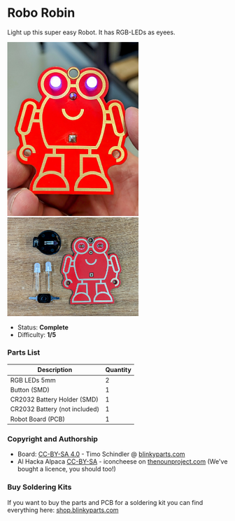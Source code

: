 # Robo Robin

Light up this super easy Robot. It has RGB-LEDs as eyees.

<img src="manual/images/thumbnail.jpg" width=300px alt="Robo Robin"> <img src="manual/images/PXL_20230728_152946747-EDIT.jpg" width=300px alt="Robo Robin">

- Status: **Complete**
- Difficulty: **1/5**

### Parts List

| Description                   | Quantity |
|-------------------------------|----------|
| RGB LEDs 5mm                  |     2    |
| Button (SMD)                  |     1    |
| CR2032 Battery Holder (SMD)   |     1    |
| CR2032 Battery (not included) |     1    |
| Robot Board (PCB)		|     1    |

### Copyright and Authorship

- Board: [CC-BY-SA 4.0](https://creativecommons.org/licenses/by-sa/4.0/) - Timo Schindler @ [blinkyparts.com](https://shop.blinkyparts.com)
- Al Hacka Alpaca [CC-BY-SA](https://creativecommons.org/licenses/by-sa/4.0/) - iconcheese on [thenounproject.com](https://thenounproject.com/icon/robot-1159392/) (We've bought a licence, you should too!)

### Buy Soldering Kits
If you want to buy the parts and PCB for a soldering kit you can find everything here: [shop.blinkyparts.com](https://shop.blinkyparts.com/de/Das-Jugendhackt-Al-Hacka-Cooler-als-die-Realtitaet-erlaubt/blink238742)
